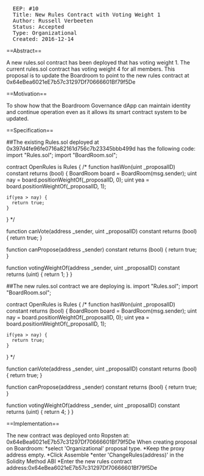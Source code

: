 <pre>
  EEP: #10
  Title: New Rules Contract with Voting Weight 1
  Author: Russell Verbeeten
  Status: Accepted
  Type: Organizational
  Created: 2016-12-14
</pre>

==Abstract==

A new rules.sol contract has been deployed that has voting weight 1.
The current rules.sol contract has voting weight 4 for all members.
This proposal is to update the Boardroom to point to the new rules contract at 0x64eBea6021eE7b57c31297Df70666601Bf79f5De

==Motivation==

To show how that the Boardroom Governance dApp can maintain identity and continue operation even as it allows its smart contract system to be updated.

==Specification==

##The existing Rules.sol deployed at 0x397d4fe96fe0716a82161d756c7b23345bbb499d has the following code:
import "Rules.sol";
import "BoardRoom.sol";

contract OpenRules is Rules {
/* function hasWon(uint _proposalID) constant returns (bool) {
    BoardRoom board = BoardRoom(msg.sender);
    uint nay = board.positionWeightOf(_proposalID, 0);
    uint yea = board.positionWeightOf(_proposalID, 1);

    if(yea > nay) {
      return true;
    }
  } */

  function canVote(address _sender, uint _proposalID) constant returns (bool) {
    return true;
  }

  function canPropose(address _sender) constant returns (bool) {
    return true;
  }

  function votingWeightOf(address _sender, uint _proposalID) constant returns (uint) {
    return 1;
  }
}

##The new rules.sol contract we are deploying is.
import "Rules.sol";
import "BoardRoom.sol";

contract OpenRules is Rules {
/* function hasWon(uint _proposalID) constant returns (bool) {
    BoardRoom board = BoardRoom(msg.sender);
    uint nay = board.positionWeightOf(_proposalID, 0);
    uint yea = board.positionWeightOf(_proposalID, 1);

    if(yea > nay) {
      return true;
    }
  } */

  function canVote(address _sender, uint _proposalID) constant returns (bool) {
    return true;
  }

  function canPropose(address _sender) constant returns (bool) {
    return true;
  }

  function votingWeightOf(address _sender, uint _proposalID) constant returns (uint) {
    return 4;
  }
}

==Implementation==

The new contract was deployed onto Ropsten at: 0x64eBea6021eE7b57c31297Df70666601Bf79f5De
When creating proposal on Boardroom: 
*select 'Organizational' proposal type.
*Keep the proxy address empty.
*Click Assemble
*enter 'ChangeRules(address)' in the Solidity Method ABI
*Enter the new rules contract address:0x64eBea6021eE7b57c31297Df70666601Bf79f5De
